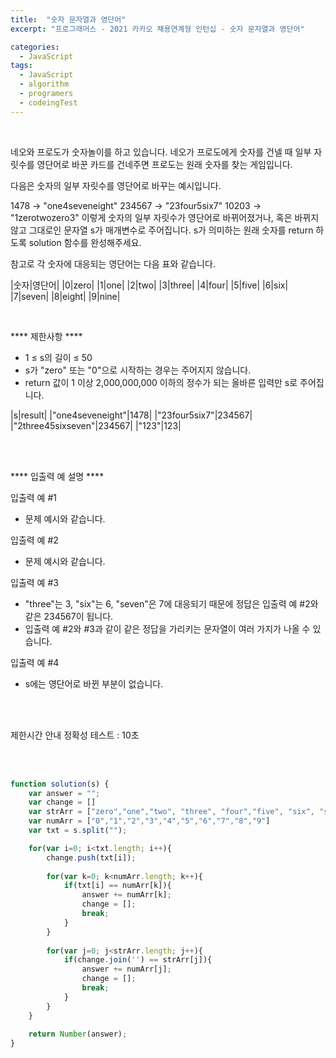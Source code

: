 ```yaml
---
title:  "숫자 문자열과 영단어"
excerpt: "프로그래머스 - 2021 카카오 채용연계형 인턴십 - 숫자 문자열과 영단어"

categories:
  - JavaScript
tags: 
  - JavaScript
  - algorithm 
  - programers
  - codeingTest
---
```


<br/>


네오와 프로도가 숫자놀이를 하고 있습니다. 네오가 프로도에게 숫자를 건넬 때 일부 자릿수를 영단어로 바꾼 카드를 건네주면 프로도는 원래 숫자를 찾는 게임입니다.

다음은 숫자의 일부 자릿수를 영단어로 바꾸는 예시입니다.

1478 → "one4seveneight"
234567 → "23four5six7"
10203 → "1zerotwozero3"
이렇게 숫자의 일부 자릿수가 영단어로 바뀌어졌거나, 혹은 바뀌지 않고 그대로인 문자열 s가 매개변수로 주어집니다. s가 의미하는 원래 숫자를 return 하도록 solution 함수를 완성해주세요.

참고로 각 숫자에 대응되는 영단어는 다음 표와 같습니다.


|숫자|영단어|
|0|zero|
|1|one|
|2|two|
|3|three|
|4|four|
|5|five|
|6|six|
|7|seven|
|8|eight|
|9|nine|

<br/>

**** 제한사항 ****

 - 1 ≤ s의 길이 ≤ 50
 - s가 "zero" 또는 "0"으로 시작하는 경우는 주어지지 않습니다.
 - return 값이 1 이상 2,000,000,000 이하의 정수가 되는 올바른 입력만 s로 주어집니다.


|s|result|
|"one4seveneight"|1478|
|"23four5six7"|234567|
|"2three45sixseven"|234567|
|"123"|123|

<br/><br/>

**** 입출력 예 설명 ****

입출력 예 #1
 - 문제 예시와 같습니다.



입출력 예 #2

 - 문제 예시와 같습니다.



입출력 예 #3

 - "three"는 3, "six"는 6, "seven"은 7에 대응되기 때문에 정답은 입출력 예 #2와 같은 234567이 됩니다.
 - 입출력 예 #2와 #3과 같이 같은 정답을 가리키는 문자열이 여러 가지가 나올 수 있습니다.



입출력 예 #4

 - s에는 영단어로 바뀐 부분이 없습니다.


<br/><br/>

제한시간 안내
정확성 테스트 : 10초


<br/><br/>



```javascript
function solution(s) {
    var answer = "";
    var change = []
    var strArr = ["zero","one","two", "three", "four","five", "six", "seven", "eight","nine"]
    var numArr = ["0","1","2","3","4","5","6","7","8","9"]
    var txt = s.split("");

    for(var i=0; i<txt.length; i++){
        change.push(txt[i]);
        
        for(var k=0; k<numArr.length; k++){
            if(txt[i] == numArr[k]){
                answer += numArr[k];
                change = [];
                break;
            }
        }
        
        for(var j=0; j<strArr.length; j++){
            if(change.join('') == strArr[j]){
                answer += numArr[j];
                change = [];
                break;
            }
        }
    }
    
    return Number(answer);
}
```


